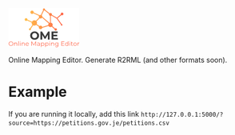 ![OME](https://github.com/ahmad88me/OME/raw/master/logo.png)

Online Mapping Editor. Generate R2RML (and other formats soon).


# Example
If you are running it locally, add this link
`http://127.0.0.1:5000/?source=https://petitions.gov.je/petitions.csv`